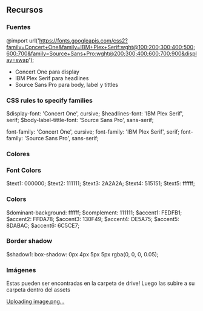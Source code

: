 ## Recursos

### Fuentes

@import url('https://fonts.googleapis.com/css2?family=Concert+One&family=IBM+Plex+Serif:wght@100;200;300;400;500;600;700&family=Source+Sans+Pro:wght@200;300;400;600;700;900&display=swap');

- Concert One para display
- IBM Plex Serif para headlines
- Source Sans Pro para body, label y tittles


### CSS rules to specify families

$display-font: 'Concert One', cursive;
$headlines-font: 'IBM Plex Serif', serif;
$body-label-tittle-font: 'Source Sans Pro', sans-serif;

font-family: 'Concert One', cursive;
font-family: 'IBM Plex Serif', serif;
font-family: 'Source Sans Pro', sans-serif;


### Colores

### Font Colors

$text1: 000000;
$text2: 111111;
$text3: 2A2A2A;
$text4: 515151;
$text5: ffffff;

### Colors

$dominant-background: ffffff;
$complement: 111111;
$accent1: FEDFB1;
$accent2: FFDA78;
$accent3: 130F49;
$accent4: DE5A75;
$accent5: 8DABAC;
$accent6: 6C5CE7;

### Border shadow

$shadow1: box-shadow: 0px 4px 5px 5px rgba(0, 0, 0, 0.05);

### Imágenes

Estas pueden ser encontradas en la carpeta de drive! Luego las subire a su carpeta dentro del assets

[Uploading image.png…]()
